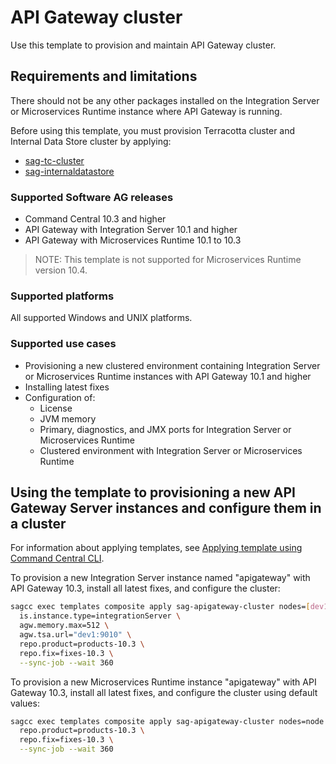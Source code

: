 <!-- Copyright 2013 - 2018 Software AG, Darmstadt, Germany and/or its licensors

   SPDX-License-Identifier: Apache-2.0

    Licensed under the Apache License, Version 2.0 (the "License");

    you may not use this file except in compliance with the License.

    You may obtain a copy of the License at

        http://www.apache.org/licenses/LICENSE-2.0

    Unless required by applicable law or agreed to in writing, software

    distributed under the License is distributed on an "AS IS" BASIS,

     WITHOUT WARRANTIES OR CONDITIONS OF ANY KIND, either express or implied.

     See the License for the specific language governing permissions and

     limitations under the License.                                                  

-->

# API Gateway cluster

Use this template to provision and maintain API Gateway cluster.

## Requirements and limitations

There should not be any other packages installed on the Integration Server or Microservices Runtime instance where API Gateway is running.

Before using this template, you must provision Terracotta cluster and Internal Data Store cluster by applying:
* [sag-tc-cluster](../sag-tc-cluster/)
* [sag-internaldatastore](../sag-internaldatastore/)

### Supported Software AG releases

* Command Central 10.3 and higher
* API Gateway with Integration Server 10.1 and higher
* API Gateway with Microservices Runtime 10.1 to 10.3
> NOTE: This template is not supported for Microservices Runtime version 10.4.

### Supported platforms

All supported Windows and UNIX platforms.

### Supported use cases

* Provisioning a new clustered environment containing Integration Server or Microservices Runtime instances with API Gateway 10.1 and higher
* Installing latest fixes
* Configuration of:
  * License
  * JVM memory
  * Primary, diagnostics, and JMX ports for Integration Server or Microservices Runtime
  * Clustered environment with Integration Server or Microservices Runtime

## Using the template to provisioning a new API Gateway Server instances and configure them in a cluster

For information about applying templates, see [Applying template using Command Central CLI](https://github.com/SoftwareAG/sagdevops-templates/wiki/Using-default-templates#applying-template-using-command-central-cli).

To provision a new Integration Server instance named "apigateway" with API Gateway 10.3, install all latest fixes, and configure the cluster:

```bash
sagcc exec templates composite apply sag-apigateway-cluster nodes=[dev1,dev2] \
  is.instance.type=integrationServer \
  agw.memory.max=512 \ 
  agw.tsa.url="dev1:9010" \
  repo.product=products-10.3 \
  repo.fix=fixes-10.3 \
  --sync-job --wait 360
```

To provision a new Microservices Runtime instance "apigateway" with API Gateway 10.3, install all latest fixes, and configure the cluster using default values:

```bash
sagcc exec templates composite apply sag-apigateway-cluster nodes=node \
  repo.product=products-10.3 \
  repo.fix=fixes-10.3 \
  --sync-job --wait 360
```
